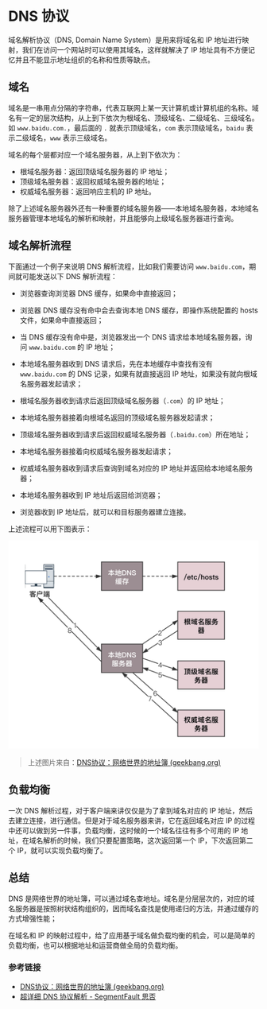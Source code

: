 # DNS 协议

域名解析协议（DNS, Domain Name System）是用来将域名和 IP 地址进行映射，我们在访问一个网站时可以使用其域名，这样就解决了 IP 地址具有不方便记忆并且不能显示地址组织的名称和性质等缺点。

## 域名

域名是一串用点分隔的字符串，代表互联网上某一天计算机或计算机组的名称。域名有一定的层次结构，从上到下依次为根域名、顶级域名、二级域名、三级域名。如 `www.baidu.com.`，最后面的 `.` 就表示顶级域名，`com` 表示顶级域名，`baidu` 表示二级域名，`www` 表示三级域名。

域名的每个层都对应一个域名服务器，从上到下依次为：

- 根域名服务器：返回顶级域名服务器的 IP 地址；
- 顶级域名服务器：返回权威域名服务器的地址；
- 权威域名服务器：返回响应主机的 IP 地址。

除了上述域名服务器外还有一种重要的域名服务器——本地域名服务器，本地域名服务器管理本地域名的解析和映射，并且能够向上级域名服务器进行查询。

## 域名解析流程

下面通过一个例子来说明 DNS 解析流程，比如我们需要访问 `www.baidu.com`，期间就可能发送以下 DNS 解析流程：

- 浏览器查询浏览器 DNS 缓存，如果命中直接返回；
- 浏览器 DNS 缓存没有命中会去查询本地 DNS 缓存，即操作系统配置的 hosts 文件，如果命中直接返回；

- 当 DNS 缓存没有命中是，浏览器发出一个 DNS 请求给本地域名服务器，询问 `www.baidu.com` 的 IP 地址；
- 本地域名服务器收到 DNS 请求后，先在本地缓存中查找有没有 `www.baidu.com` 的 DNS 记录，如果有就直接返回 IP 地址，如果没有就向根域名服务器发起请求；
- 根域名服务器收到请求后返回顶级域名服务器（`.com`）的 IP 地址；
- 本地域名服务器接着向根域名返回的顶级域名服务器发起请求；
- 顶级域名服务器收到请求后返回权威域名服务器（`.baidu.com`）所在地址；
- 本地域名服务器接着向权威域名服务器发起请求；

- 权威域名服务器收到请求后查询到域名对应的 IP 地址并返回给本地域名服务器；
- 本地域名服务器收到 IP 地址后返回给浏览器；
- 浏览器收到 IP 地址后，就可以和目标服务器建立连接。

上述流程可以用下图表示：

![](../images/DNS解析流程.png)



> 上述图片来自：[DNS协议：网络世界的地址簿 (geekbang.org)](https://time.geekbang.org/column/article/9895)

## 负载均衡

一次 DNS 解析过程，对于客户端来讲仅仅是为了拿到域名对应的 IP 地址，然后去建立连接，进行通信。但是对于域名服务器来讲，它在返回域名对应 IP 的过程中还可以做到另一件事，负载均衡，这时候的一个域名往往有多个可用的 IP 地址，在域名解析的时候，我们只要配置策略，这次返回第一个 IP，下次返回第二个 IP，就可以实现负载均衡了。

## 总结

DNS 是网络世界的地址簿，可以通过域名查地址。域名是分层层次的，对应的域名服务器是按照树状结构组织的，因而域名查找是使用递归的方法，并通过缓存的方式增强性能；

在域名和 IP 的映射过程中，给了应用基于域名做负载均衡的机会，可以是简单的负载均衡，也可以根据地址和运营商做全局的负载均衡。

### 参考链接

- [DNS协议：网络世界的地址簿 (geekbang.org)](https://time.geekbang.org/column/article/9895)
- [超详细 DNS 协议解析 - SegmentFault 思否](https://segmentfault.com/a/1190000039039275)


